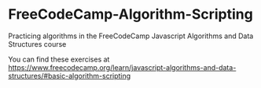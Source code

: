 # FreeCodeCamp-Algorithm-Scripting
Practicing algorithms in the FreeCodeCamp Javascript Algorithms and Data Structures course

You can find these exercises at https://www.freecodecamp.org/learn/javascript-algorithms-and-data-structures/#basic-algorithm-scripting